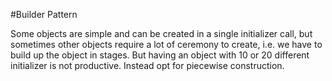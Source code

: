 #Builder Pattern
<p> 
Some objects are simple and can be created in a single initializer call, but sometimes other objects require a lot of 
ceremony to create, i.e. we have to build up the object in stages. But having an object with 10 or 20 different 
initializer is not productive. Instead opt for piecewise construction.
</p>